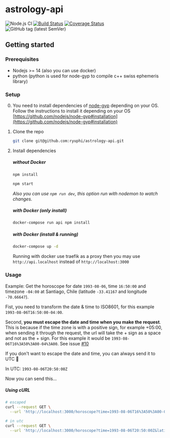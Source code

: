 # astrology-api

 ![Node.js CI](https://github.com/ryuphi/astrology-api/workflows/Node.js%20CI/badge.svg?branch=master) [![Build Status](https://travis-ci.com/ryuphi/astrology-api.svg?branch=master)](https://travis-ci.com/ryuphi/astrology-api) [![Coverage Status](https://coveralls.io/repos/github/ryuphi/astrology-api/badge.svg)](https://coveralls.io/github/ryuphi/astrology-api) ![GitHub tag (latest SemVer)](https://img.shields.io/github/v/tag/ryuphi/astrology-api?label=version)

<!-- Una api rest astrologica 🤷‍♂️ utilizando [swisseph](https://github.com/mivion/swisseph), un package que hace un binding entre nodejs y [Swiss ephemeris](https://www.astro.com/swisseph/swephinfo_e.htm). -->

## Getting started

### Prerequisites

* Nodejs >= 14 (also you can use docker)
* python (python is used for node-gyp to compile c++ swiss ephemeris library)

### Setup

0. You need to install dependencies of [node-gyp](https://github.com/nodejs/node-gyp) depending on your OS. Follow the instructions to install it depending on your OS [https://github.com/nodejs/node-gyp#installation](https://github.com/nodejs/node-gyp#installation)


1. Clone the repo

    ```bash
    git clone git@github.com:ryuphi/astrology-api.git
    ```

2. Install dependencies

    ##### without Docker

    ```bash
    npm install
    ```

    ```bash
    npm start
    ```

    *Also you can use `npm run dev`, this option run with nodemon to watch changes.*

    ##### with Docker (only install)

    ```bash
    docker-compose run api npm install
    ```

    ##### with Docker (install & running)

    ```bash
    docker-compose up -d
    ```
   Running with docker use traefik as a proxy then you may use `http://api.localhost` instead of `http://localhost:3000`

### Usage

Example: Get the horoscope for date `1993-08-06`, time `16:50:00` and timezone `-04:00` at Santiago, Chile (latitude `-33.41167` and longitude `-70.66647`).

Fist, you need to transform the date & time to ISO8601, for this example `1993-08-06T16:50:00-04:00`.

Second, __you must escape the date and time when you make the request__.
This is because if the time zone is with a positive sign, for example +05:00,
when sending it through the request, the url will take the + sign as a space and not as the + sign.
For this example it would be `1993-08-06T16%3A50%3A00-04%3A00`. See issue [#10](https://github.com/ryuphi/astrology-api/issues/10)

If you don't want to escape the date and time, you can always send it to UTC 🙂

In UTC: `1993-08-06T20:50:00Z`

Now you can send this...

##### Using cURL

```bash
# escaped
curl --request GET \
  --url 'http://localhost:3000/horoscope?time=1993-08-06T16%3A50%3A00-04%3A00&latitude=-33.41167&longitude=-70.66647'
```

```bash
# in utc
curl --request GET \
  --url 'http://localhost:3000/horoscope?time=1993-08-06T20:50:00Z&latitude=-33.41167&longitude=-70.66647'
```
